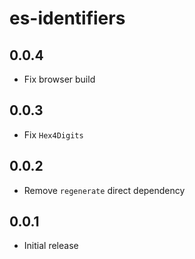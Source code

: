 # es-identifiers

## 0.0.4
- Fix browser build

## 0.0.3
- Fix `Hex4Digits`

## 0.0.2
- Remove `regenerate` direct dependency

## 0.0.1
- Initial release
